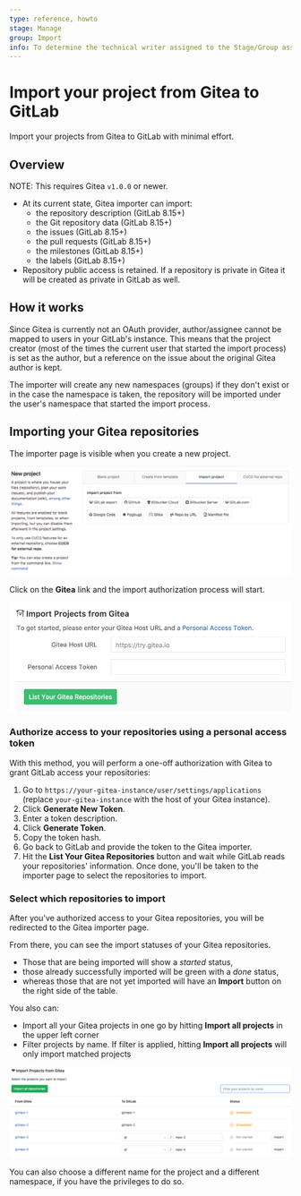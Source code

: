 ```yaml
---
type: reference, howto
stage: Manage
group: Import
info: To determine the technical writer assigned to the Stage/Group associated with this page, see https://about.gitlab.com/handbook/engineering/ux/technical-writing/#assignments
---
```


# Import your project from Gitea to GitLab

Import your projects from Gitea to GitLab with minimal effort.

## Overview

NOTE:
This requires Gitea `v1.0.0` or newer.

- At its current state, Gitea importer can import:
  - the repository description (GitLab 8.15+)
  - the Git repository data (GitLab 8.15+)
  - the issues (GitLab 8.15+)
  - the pull requests (GitLab 8.15+)
  - the milestones (GitLab 8.15+)
  - the labels (GitLab 8.15+)
- Repository public access is retained. If a repository is private in Gitea
  it will be created as private in GitLab as well.

## How it works

Since Gitea is currently not an OAuth provider, author/assignee cannot be mapped
to users in your GitLab's instance. This means that the project creator (most of
the times the current user that started the import process) is set as the author,
but a reference on the issue about the original Gitea author is kept.

The importer will create any new namespaces (groups) if they don't exist or in
the case the namespace is taken, the repository will be imported under the user's
namespace that started the import process.

## Importing your Gitea repositories

The importer page is visible when you create a new project.

![New project page on GitLab](img/import_projects_from_new_project_page.png)

Click on the **Gitea** link and the import authorization process will start.

![New Gitea project import](img/import_projects_from_gitea_new_import.png)

### Authorize access to your repositories using a personal access token

With this method, you will perform a one-off authorization with Gitea to grant
GitLab access your repositories:

1. Go to `https://your-gitea-instance/user/settings/applications` (replace
   `your-gitea-instance` with the host of your Gitea instance).
1. Click **Generate New Token**.
1. Enter a token description.
1. Click **Generate Token**.
1. Copy the token hash.
1. Go back to GitLab and provide the token to the Gitea importer.
1. Hit the **List Your Gitea Repositories** button and wait while GitLab reads
   your repositories' information. Once done, you'll be taken to the importer
   page to select the repositories to import.

### Select which repositories to import

After you've authorized access to your Gitea repositories, you will be
redirected to the Gitea importer page.

From there, you can see the import statuses of your Gitea repositories.

- Those that are being imported will show a _started_ status,
- those already successfully imported will be green with a _done_ status,
- whereas those that are not yet imported will have an **Import** button on the
  right side of the table.

You also can:

- Import all your Gitea projects in one go by hitting **Import all projects** in
  the upper left corner
- Filter projects by name. If filter is applied, hitting **Import all projects**
  will only import matched projects

![Gitea importer page](img/import_projects_from_gitea_importer_v12_3.png)

You can also choose a different name for the project and a different namespace,
if you have the privileges to do so.
